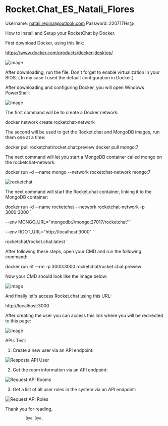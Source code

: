 # Rocket.Chat_ES_Natali_Flores

Username: natali.regina@outlook.com
Password: 220717Hs@

How to Install and Setup your RocketChat by Docker.

First download Docker, using this link:

https://www.docker.com/products/docker-desktop/

![image](https://github.com/NataliRegina/Rocket.Chat_ES_Natali_Flores/assets/166416048/8c49c3f4-5371-49ff-a35a-542b88a43a5d)

After downloading, run the file. Don't forget to enable virtualization in your BIOS. ( In my case I used the default configuration in Docker.)

After downloading and configuring Docker, you will open Windows PowerShell:

![image](https://github.com/NataliRegina/Rocket.Chat_ES_Natali_Flores/assets/166416048/936c2148-2630-4c76-b02a-1876e169208c)

The first command will be to create a Docker network:

docker network create rocketchat-network

The second will be used to get the Rocket.chat and MongoDB images, run them one at a time:

docker pull rocketchat/rocket.chat:preview
docker pull mongo:7

The next command will let you start a MongoDB container called mongo on the rocketchat-network:

docker run -d --name mongo --network rocketchat-network mongo:7

![rocketchat](https://github.com/NataliRegina/Rocket.Chat_ES_Natali_Flores/assets/166416048/8f1de8c6-fc6d-44ab-8fed-fe702e2bac75)

The next command will start the Rocket.chat container, linking it to the MongoDB container:

docker run -d --name rocketchat --network rocketchat-network -p 3000:3000 `

--env MONGO_URL="mongodb://mongo:27017/rocketchat" `

--env ROOT_URL="http://localhost:3000" `

rocketchat/rocket.chat:latest `

After following these steps, open your CMD and run the following command:

docker run -it --rm -p 3000:3000 rocketchat/rocket.chat.preview


Now your CMD should look like the image below:

![image](https://github.com/NataliRegina/Rocket.Chat_ES_Natali_Flores/assets/166416048/166e18a6-8447-42fb-8e9a-6d6dd387cd39)


And finally let's access Rocket.chat using this URL:

http://localhost:3000

After creating the user you can access this link where you will be redirected to this page:

![image](https://github.com/NataliRegina/Rocket.Chat_ES_Natali_Flores/assets/166416048/353aa5b7-49c2-44fb-8b62-4d41db6132ab)



APIs Test:

1. Create a new user via an API endpoint:

![Resposta API User](https://github.com/NataliRegina/Rocket.Chat_ES_Natali_Flores/assets/166416048/26cd7e40-1968-483f-be4d-c839bdb6bdb2)

2. Get the room information via an API endpoint:

![Request API Rooms](https://github.com/NataliRegina/Rocket.Chat_ES_Natali_Flores/assets/166416048/af3c869a-9241-4241-868d-98c1e1524675)

3. Get a list of all user roles in the system via an API endpoint:

![Request API Roles](https://github.com/NataliRegina/Rocket.Chat_ES_Natali_Flores/assets/166416048/32e54a48-1633-476b-897c-9ce9c72a26b8)

Thank you for reading,

             Bye Bye.












